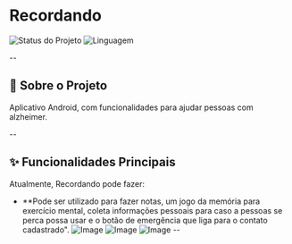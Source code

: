 # Recordando

![Status do Projeto](https://img.shields.io/badge/status-em%20desenvolvimento-yellow)
![Linguagem](https://img.shields.io/badge/linguagem-Kotlin-blue)

--

## 🤖 Sobre o Projeto

Aplicativo Android, com funcionalidades para ajudar pessoas com alzheimer.

--

## ✨ Funcionalidades Principais

Atualmente, Recordando pode fazer:

* **Pode ser utilizado para fazer notas, um jogo da memória para exercício mental, coleta informações pessoais para caso a pessoas se perca possa usar e o botão de emergência que liga para o contato cadastrado".
![Image](https://github.com/user-attachments/assets/a484e0bc-a170-4817-90d2-8b5bcdf7e593)
![Image](https://github.com/user-attachments/assets/3a3aa41d-7336-4814-b1c2-dba2c909fda9)
![Image](https://github.com/user-attachments/assets/2af60331-b374-4078-9060-d0640d4ab4e3)
--
